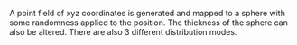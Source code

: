 A point field of xyz coordinates is generated and mapped to a sphere with some randomness applied to the position.
The thickness of the sphere can also be altered.
There are also 3 different distribution modes.